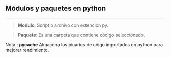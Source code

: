 ##  Módulos y paquetes en python
---
> **Modulo**: Script o archivo con extencion py.

> **Paquete**: Es una carpeta que contiene código seleccionado.

Nota : **pycache** Almacena los binarios de cóigo importados en python para mejorar rendimiento.
